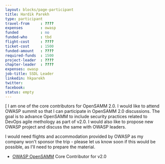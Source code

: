 ```yaml
---
layout: blocks/page-participant
title: Hardik Parekh
type: participant
travel-from     : ????
expenses        : owasp
funded          : no
funded-who      : tbd
flight-cost     : ????
ticket-cost     : 1500
funded-amount   : ????
required-funds  : 1500
project-leader  : ????
chapter-leader  : ????
expenses: owasp
job-title: SSDL Leader
linkedin: hkparekh
twitter: 
facebook:
status: empty
---
```


[ I am one of the core contributors for OpenSAMM 2.0. I would like to attend OWASP summit so that I can participate in OpenSAMM 2.0 discussions.
The goal is to advance OpenSAMM to include security practices related to DevOps agile methology as part of v2.0. I would also like to propose new OWASP project and discuss the same with OWASP leaders.  

I would need flights and accommodation provided by OWASP as my company won't sponsor the trip - please let us know soon if this would be possible, as I'll need to prepare the material.

* [OWASP OpenSAMM](https://www.owasp.org/index.php/OWASP_SAMM_Project) Core Contributor for v2.0

